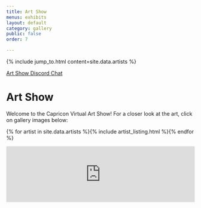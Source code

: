 ```yaml
---
title: Art Show
menus: exhibits
layout: default
category: gallery
public: false
order: 7

---
```

{% include jump_to.html content=site.data.artists %}
<p class="jump">
  <a href="#art-show-chat">Art Show Discord Chat</a>
</p>

# Art Show

Welcome to the Capricon Virtual Art Show! For a closer look at the art, click on gallery images below:

{% for artist in site.data.artists %}{% include artist_listing.html %}{% endfor %}
<iframe
  frameborder="0"
  id="art-show-chat"
  class="convention-chat"
  width="100%"
  src = "https://titanembeds.com/embed/788593711851896852?defaultchannel=802221524466794536?css=204"
>
</iframe>